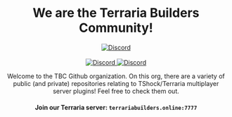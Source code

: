 <h1 align="center">We are the Terraria Builders Community!</h1>

<p align="center">
  <a href="https://terrariabuilders.online" title="Click to visit our website!">
    <img src="https://user-images.githubusercontent.com/68127614/218863945-cee2b66f-22b1-4d0e-8f43-7d567caa4122.png" alt="Discord">
  </a>
  <br />
  <br />
  <a href="https://discord.gg/terraria-builders-community-510776649520906240">
    <img src="https://discord.com/api/guilds/510776649520906240/widget.png" alt="Discord">
  </a>
  <a href="https://www.nuget.org/packages/TBC.Extensions.Auxiliary">
    <img src="https://img.shields.io/nuget/dt/TBC.Extensions.Auxiliary?label=Auxiliary" alt="Discord">
  </a>
</p>

<p align="center">
  Welcome to the TBC Github organization. On this org, there are a variety of public (and private) repositories relating to TShock/Terraria multiplayer server plugins! Feel free to check them out.
</p>

<h4 align="center">Join our Terraria server: <code>terrariabuilders.online:7777</code></h4>
